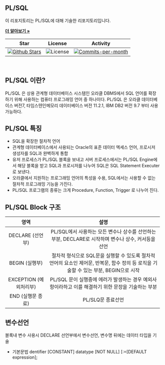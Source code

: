 ## PL/SQL

이 리포지토리는 PL/SQL에 대해 기술한 리포지토리입니다. <br />

<a href="https://github.com/devncore/devncore"><strong>더 알아보기 »</strong></a>
 
| Star | License | Activity |
|:----:|:-------:|:--------:|
| <a href="https://github.com/devncore/docs/stargazers"><img src="https://img.shields.io/github/stars/devncore/docs" alt="Github Stars"></a> | <img src="https://img.shields.io/github/license/devncore/docs" alt="License"> | <a href="https://github.com/devncore/docs/pulse"><img src="https://img.shields.io/github/commit-activity/m/devncore/docs" alt="Commits-per-month"></a> |

<br />

## PL/SQL 이란?
PL/SQL 은 상용 관계형 데이터베이스 시스템인 오라클 DBMS에서 SQL 언어를 확장하기 위해 사용하는 컴퓨터 프로그래밍 언어 중 하나이다.
PL/SQL 은 오라클 데이터베이스 버전7, 타임스텐인메모리 데이터베이스 버전 11.2.1, IBM DB2 버전 9.7 부터 사용 가능하다.

## PL/SQL 특징
- SQL을 확장한 절차적 언어
- 관계형 데이터베이스에서 사용되는 Oracle의 표준 데이터 엑세스 언어, 프로시저 생성자를 SQL과 완벽하게 통합
- 유저 프로세스가 PL/SQL 블록을 보내고 서버 프로세스에서는 PL/SQL Engine에서 해당 블록을 받고 SQL과 프로시저를 나누어 SQL은 SQL Statement Executer로 보낸다.
- 오라클에서 지원하는 프로그래밍 언어의 특성을 수용, SQL에서는 사용할 수 없는 절차적 프로그래밍 기능을 가진다.
- PL/SQL 프로그램의 종류는 크게 Procedure, Function, Trigger 로 나누어 진다.

## PL/SQL Block 구조
| 영역 | 설명|
|:---:|:---:|
| DECLARE (선언부) | PL/SQL에서 사용하는 모든 변수나 상수를 선언하는 부분, DECLARE로 시작하며 변수나 상수, 커서등을 선언 |
| BEGIN (실행부) | 절차적 형식으로 SQL문을 실행할 수 있도록 절차적 언어의 요소인 제어문, 반복문, 함수 정의 등 로직을 기술할 수 있는 부분, BEGIN으로 시작 |
| EXCEPTION (예외처리부) | PL/SQL 문이 실행중에 에러가 발생하는 경우 예외사항이라하고 이를 해결하기 위한 문장을 기술하는 부분 |
| END (실행문 종료) | PL/SLQ문 종료선언|

## 변수선언
블록내 변수 사용시 DECLARE 선언부에서 변수선언, 변수명 뒤에는 데이터 타입을 기술

- 기본문법
dentifier [CONSTANT] datatype [NOT NULL] [:=[DEFAULT expression];
